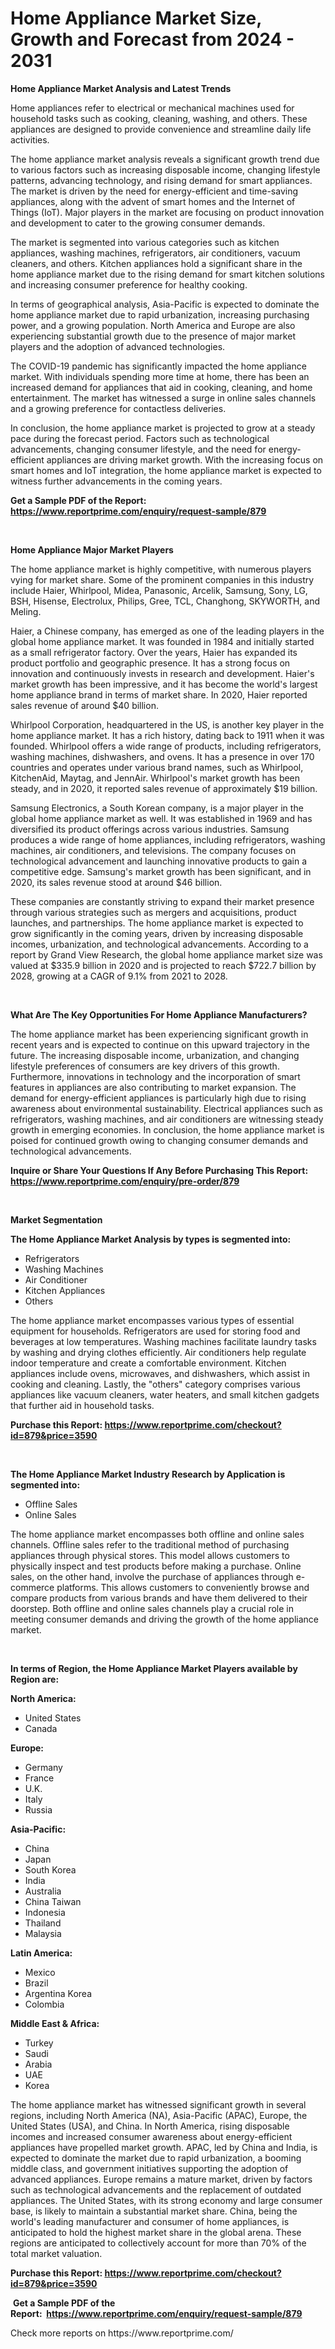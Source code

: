 <p><h1>Home Appliance Market Size, Growth and Forecast from 2024 - 2031</h1></p><p><strong>Home Appliance Market Analysis and Latest Trends</strong></p>
<p><p>Home appliances refer to electrical or mechanical machines used for household tasks such as cooking, cleaning, washing, and others. These appliances are designed to provide convenience and streamline daily life activities.</p><p>The home appliance market analysis reveals a significant growth trend due to various factors such as increasing disposable income, changing lifestyle patterns, advancing technology, and rising demand for smart appliances. The market is driven by the need for energy-efficient and time-saving appliances, along with the advent of smart homes and the Internet of Things (IoT). Major players in the market are focusing on product innovation and development to cater to the growing consumer demands.</p><p>The market is segmented into various categories such as kitchen appliances, washing machines, refrigerators, air conditioners, vacuum cleaners, and others. Kitchen appliances hold a significant share in the home appliance market due to the rising demand for smart kitchen solutions and increasing consumer preference for healthy cooking.</p><p>In terms of geographical analysis, Asia-Pacific is expected to dominate the home appliance market due to rapid urbanization, increasing purchasing power, and a growing population. North America and Europe are also experiencing substantial growth due to the presence of major market players and the adoption of advanced technologies.</p><p>The COVID-19 pandemic has significantly impacted the home appliance market. With individuals spending more time at home, there has been an increased demand for appliances that aid in cooking, cleaning, and home entertainment. The market has witnessed a surge in online sales channels and a growing preference for contactless deliveries.</p><p>In conclusion, the home appliance market is projected to grow at a steady pace during the forecast period. Factors such as technological advancements, changing consumer lifestyle, and the need for energy-efficient appliances are driving market growth. With the increasing focus on smart homes and IoT integration, the home appliance market is expected to witness further advancements in the coming years.</p></p>
<p><strong>Get a Sample PDF of the Report:&nbsp; <a href="https://www.reportprime.com/enquiry/request-sample/879">https://www.reportprime.com/enquiry/request-sample/879</a></strong></p>
<p>&nbsp;</p>
<p><strong>Home Appliance Major Market Players</strong></p>
<p><p>The home appliance market is highly competitive, with numerous players vying for market share. Some of the prominent companies in this industry include Haier, Whirlpool, Midea, Panasonic, Arcelik, Samsung, Sony, LG, BSH, Hisense, Electrolux, Philips, Gree, TCL, Changhong, SKYWORTH, and Meling.</p><p>Haier, a Chinese company, has emerged as one of the leading players in the global home appliance market. It was founded in 1984 and initially started as a small refrigerator factory. Over the years, Haier has expanded its product portfolio and geographic presence. It has a strong focus on innovation and continuously invests in research and development. Haier's market growth has been impressive, and it has become the world's largest home appliance brand in terms of market share. In 2020, Haier reported sales revenue of around $40 billion.</p><p>Whirlpool Corporation, headquartered in the US, is another key player in the home appliance market. It has a rich history, dating back to 1911 when it was founded. Whirlpool offers a wide range of products, including refrigerators, washing machines, dishwashers, and ovens. It has a presence in over 170 countries and operates under various brand names, such as Whirlpool, KitchenAid, Maytag, and JennAir. Whirlpool's market growth has been steady, and in 2020, it reported sales revenue of approximately $19 billion.</p><p>Samsung Electronics, a South Korean company, is a major player in the global home appliance market as well. It was established in 1969 and has diversified its product offerings across various industries. Samsung produces a wide range of home appliances, including refrigerators, washing machines, air conditioners, and televisions. The company focuses on technological advancement and launching innovative products to gain a competitive edge. Samsung's market growth has been significant, and in 2020, its sales revenue stood at around $46 billion.</p><p>These companies are constantly striving to expand their market presence through various strategies such as mergers and acquisitions, product launches, and partnerships. The home appliance market is expected to grow significantly in the coming years, driven by increasing disposable incomes, urbanization, and technological advancements. According to a report by Grand View Research, the global home appliance market size was valued at $335.9 billion in 2020 and is projected to reach $722.7 billion by 2028, growing at a CAGR of 9.1% from 2021 to 2028.</p></p>
<p>&nbsp;</p>
<p><strong>What Are The Key Opportunities For Home Appliance Manufacturers?</strong></p>
<p><p>The home appliance market has been experiencing significant growth in recent years and is expected to continue on this upward trajectory in the future. The increasing disposable income, urbanization, and changing lifestyle preferences of consumers are key drivers of this growth. Furthermore, innovations in technology and the incorporation of smart features in appliances are also contributing to market expansion. The demand for energy-efficient appliances is particularly high due to rising awareness about environmental sustainability. Electrical appliances such as refrigerators, washing machines, and air conditioners are witnessing steady growth in emerging economies. In conclusion, the home appliance market is poised for continued growth owing to changing consumer demands and technological advancements.</p></p>
<p><strong>Inquire or Share Your Questions If Any Before Purchasing This Report: <a href="https://www.reportprime.com/enquiry/pre-order/879">https://www.reportprime.com/enquiry/pre-order/879</a></strong></p>
<p>&nbsp;</p>
<p><strong>Market Segmentation</strong></p>
<p><strong>The Home Appliance Market Analysis by types is segmented into:</strong></p>
<p><ul><li>Refrigerators</li><li>Washing Machines</li><li>Air Conditioner</li><li>Kitchen Appliances</li><li>Others</li></ul></p>
<p><p>The home appliance market encompasses various types of essential equipment for households. Refrigerators are used for storing food and beverages at low temperatures. Washing machines facilitate laundry tasks by washing and drying clothes efficiently. Air conditioners help regulate indoor temperature and create a comfortable environment. Kitchen appliances include ovens, microwaves, and dishwashers, which assist in cooking and cleaning. Lastly, the "others" category comprises various appliances like vacuum cleaners, water heaters, and small kitchen gadgets that further aid in household tasks.</p></p>
<p><strong>Purchase this Report:&nbsp;<a href="https://www.reportprime.com/checkout?id=879&price=3590">https://www.reportprime.com/checkout?id=879&price=3590</a></strong></p>
<p>&nbsp;</p>
<p><strong>The Home Appliance Market Industry Research by Application is segmented into:</strong></p>
<p><ul><li>Offline Sales</li><li>Online Sales</li></ul></p>
<p><p>The home appliance market encompasses both offline and online sales channels. Offline sales refer to the traditional method of purchasing appliances through physical stores. This model allows customers to physically inspect and test products before making a purchase. Online sales, on the other hand, involve the purchase of appliances through e-commerce platforms. This allows customers to conveniently browse and compare products from various brands and have them delivered to their doorstep. Both offline and online sales channels play a crucial role in meeting consumer demands and driving the growth of the home appliance market.</p></p>
<p>&nbsp;</p>
<p><strong>In terms of Region, the Home Appliance Market Players available by Region are:</strong></p>
<p>
    <p> <strong> North America: </strong>
        <ul>
            <li>United States</li>
            <li>Canada</li>
        </ul>
        </p> 
    <p> <strong> Europe: </strong>
        <ul>
            <li>Germany</li>
            <li>France</li>
            <li>U.K.</li>
            <li>Italy</li>
            <li>Russia</li>
        </ul>
        </p> 
    <p> <strong> Asia-Pacific: </strong>
        <ul>
            <li>China</li>
            <li>Japan</li>
            <li>South Korea</li>
            <li>India</li>
            <li>Australia</li>
            <li>China Taiwan</li>
            <li>Indonesia</li>
            <li>Thailand</li>
            <li>Malaysia</li>
        </ul>
        </p> 
    <p> <strong> Latin America: </strong>
        <ul>
            <li>Mexico</li>
            <li>Brazil</li>
            <li>Argentina Korea</li>
            <li>Colombia</li>
        </ul>
        </p> 
    <p> <strong> Middle East & Africa: </strong>
        <ul>
            <li>Turkey</li>
            <li>Saudi</li>
            <li>Arabia</li>
            <li>UAE</li>
            <li>Korea</li>
        </ul>
    </p>
    </p>
<p><p>The home appliance market has witnessed significant growth in several regions, including North America (NA), Asia-Pacific (APAC), Europe, the United States (USA), and China. In North America, rising disposable incomes and increased consumer awareness about energy-efficient appliances have propelled market growth. APAC, led by China and India, is expected to dominate the market due to rapid urbanization, a booming middle class, and government initiatives supporting the adoption of advanced appliances. Europe remains a mature market, driven by factors such as technological advancements and the replacement of outdated appliances. The United States, with its strong economy and large consumer base, is likely to maintain a substantial market share. China, being the world's leading manufacturer and consumer of home appliances, is anticipated to hold the highest market share in the global arena. These regions are anticipated to collectively account for more than 70% of the total market valuation.</p></p>
<p><strong>Purchase this Report: <a href="https://www.reportprime.com/checkout?id=879&price=3590">https://www.reportprime.com/checkout?id=879&price=3590</a></strong></p>
<p>&nbsp;<strong>Get a Sample PDF of the Report:&nbsp;&nbsp;<a href="https://www.reportprime.com/enquiry/request-sample/879">https://www.reportprime.com/enquiry/request-sample/879</a></strong></p>
<p><strong></strong></p>
<p>Check more reports on https://www.reportprime.com/</p>